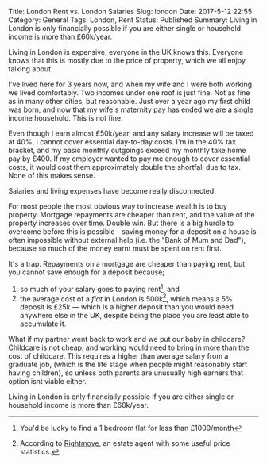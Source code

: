 Title: London Rent vs. London Salaries
Slug: london
Date: 2017-5-12 22:55
Category: General
Tags: London, Rent
Status: Published
Summary: Living in London is only financially possible if you are either single or household income is more than £60k/year.

Living in London is expensive, everyone in the UK knows this. Everyone knows that this is mostly due to the price of property, which we all enjoy talking about.

I've lived here for 3 years now, and when my wife and I were both working we lived comfortably. Two incomes under one roof is just fine. Not as fine as in many other cities, but reasonable. Just over a year ago my first child was born, and now that my wife's maternity pay has ended we are a single income household. This is not fine. 

Even though I earn almost £50k/year, and any salary increase will be taxed at 40%, I cannot cover essential day-to-day costs. I'm in the 40% tax bracket, and my basic monthly outgoings exceed my monthly take home pay by £400. If my employer wanted to pay me enough to cover essential costs, it would cost them approximately double the shortfall due to tax. None of this makes sense.

Salaries and living expenses have become really disconnected. 

For most people the most obvious way to increase wealth is to buy property. Mortgage repayments are cheaper than rent, and the value of the property increases over time. Double win. But there is a big hurdle to overcome before this is possible - saving money for a deposit on a house is often impossible without external help (i.e. the "Bank of Mum and Dad"), because so much of the money earnt must be spent on rent first. 

It's a trap. Repayments on a mortgage are cheaper than paying rent, but you cannot save enough for a deposit because;

1. so much of your salary goes to paying rent[^1], and
2. the average cost of a *flat* in London is 500k[^2], which means a 5% deposit is £25k — which is a higher deposit than you would need anywhere else in the UK, despite being the place you are least able to accumulate it. 


What if my partner went back to work and we put our baby in childcare? Childcare is not cheap, and working would need to bring in more than the cost of childcare. This requires a higher than average salary from a graduate job, (which is the life stage when people might reasonably start having children), so unless both parents are unusually high earners that option isnt viable either.

Living in London is only financially possible if you are either single or household income is more than £60k/year.

[^1]: You'd be lucky to find a 1 bedroom flat for less than £1000/month
[^2]: According to [Rightmove](http://www.rightmove.co.uk/house-prices/London.html), an estate agent with some useful price statistics.

